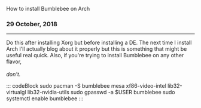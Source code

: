 How to install Bumblebee on Arch

### 29 October, 2018

------------------------------------------------------------------------

Do this after installing Xorg but before installing a DE. The next time
I install Arch I\'ll actually blog about it properly but this is
something that might be useful real quick. Also, if you\'re trying to
install Bumblebee on any other flavor,\
\
*don\'t.*

::: codeBlock
        sudo pacman -S bumblebee mesa xf86-video-intel lib32-virtualgl lib32-nvidia-utils
        sudo gpasswd -a $USER bumblebee
        sudo systemctl enable bumblebee
:::
